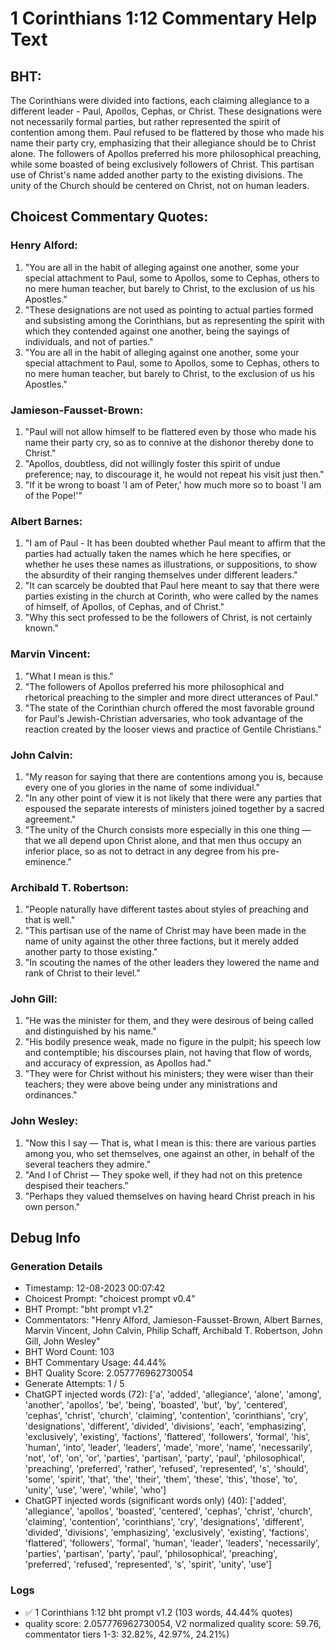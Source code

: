# 1 Corinthians 1:12 Commentary Help Text

## BHT:
The Corinthians were divided into factions, each claiming allegiance to a different leader - Paul, Apollos, Cephas, or Christ. These designations were not necessarily formal parties, but rather represented the spirit of contention among them. Paul refused to be flattered by those who made his name their party cry, emphasizing that their allegiance should be to Christ alone. The followers of Apollos preferred his more philosophical preaching, while some boasted of being exclusively followers of Christ. This partisan use of Christ's name added another party to the existing divisions. The unity of the Church should be centered on Christ, not on human leaders.

## Choicest Commentary Quotes:
### Henry Alford:
1. "You are all in the habit of alleging against one another, some your special attachment to Paul, some to Apollos, some to Cephas, others to no mere human teacher, but barely to Christ, to the exclusion of us his Apostles."
2. "These designations are not used as pointing to actual parties formed and subsisting among the Corinthians, but as representing the spirit with which they contended against one another, being the sayings of individuals, and not of parties."
3. "You are all in the habit of alleging against one another, some your special attachment to Paul, some to Apollos, some to Cephas, others to no mere human teacher, but barely to Christ, to the exclusion of us his Apostles."

### Jamieson-Fausset-Brown:
1. "Paul will not allow himself to be flattered even by those who made his name their party cry, so as to connive at the dishonor thereby done to Christ." 
2. "Apollos, doubtless, did not willingly foster this spirit of undue preference; nay, to discourage it, he would not repeat his visit just then."
3. "If it be wrong to boast 'I am of Peter,' how much more so to boast 'I am of the Pope!'"

### Albert Barnes:
1. "I am of Paul - It has been doubted whether Paul meant to affirm that the parties had actually taken the names which he here specifies, or whether he uses these names as illustrations, or suppositions, to show the absurdity of their ranging themselves under different leaders." 
2. "It can scarcely be doubted that Paul here meant to say that there were parties existing in the church at Corinth, who were called by the names of himself, of Apollos, of Cephas, and of Christ." 
3. "Why this sect professed to be the followers of Christ, is not certainly known."

### Marvin Vincent:
1. "What I mean is this."
2. "The followers of Apollos preferred his more philosophical and rhetorical preaching to the simpler and more direct utterances of Paul."
3. "The state of the Corinthian church offered the most favorable ground for Paul's Jewish-Christian adversaries, who took advantage of the reaction created by the looser views and practice of Gentile Christians."

### John Calvin:
1. "My reason for saying that there are contentions among you is, because every one of you glories in the name of some individual."
2. "In any other point of view it is not likely that there were any parties that espoused the separate interests of ministers joined together by a sacred agreement."
3. "The unity of the Church consists more especially in this one thing — that we all depend upon Christ alone, and that men thus occupy an inferior place, so as not to detract in any degree from his pre-eminence."

### Archibald T. Robertson:
1. "People naturally have different tastes about styles of preaching and that is well."
2. "This partisan use of the name of Christ may have been made in the name of unity against the other three factions, but it merely added another party to those existing."
3. "In scouting the names of the other leaders they lowered the name and rank of Christ to their level."

### John Gill:
1. "He was the minister for them, and they were desirous of being called and distinguished by his name."
2. "His bodily presence weak, made no figure in the pulpit; his speech low and contemptible; his discourses plain, not having that flow of words, and accuracy of expression, as Apollos had."
3. "They were for Christ without his ministers; they were wiser than their teachers; they were above being under any ministrations and ordinances."

### John Wesley:
1. "Now this I say — That is, what I mean is this: there are various parties among you, who set themselves, one against an other, in behalf of the several teachers they admire."
2. "And I of Christ — They spoke well, if they had not on this pretence despised their teachers."
3. "Perhaps they valued themselves on having heard Christ preach in his own person."


## Debug Info
### Generation Details
- Timestamp: 12-08-2023 00:07:42
- Choicest Prompt: "choicest prompt v0.4"
- BHT Prompt: "bht prompt v1.2"
- Commentators: "Henry Alford, Jamieson-Fausset-Brown, Albert Barnes, Marvin Vincent, John Calvin, Philip Schaff, Archibald T. Robertson, John Gill, John Wesley"
- BHT Word Count: 103
- BHT Commentary Usage: 44.44%
- BHT Quality Score: 2.057776962730054
- Generate Attempts: 1 / 5
- ChatGPT injected words (72):
	['a', 'added', 'allegiance', 'alone', 'among', 'another', 'apollos', 'be', 'being', 'boasted', 'but', 'by', 'centered', 'cephas', 'christ', 'church', 'claiming', 'contention', 'corinthians', 'cry', 'designations', 'different', 'divided', 'divisions', 'each', 'emphasizing', 'exclusively', 'existing', 'factions', 'flattered', 'followers', 'formal', 'his', 'human', 'into', 'leader', 'leaders', 'made', 'more', 'name', 'necessarily', 'not', 'of', 'on', 'or', 'parties', 'partisan', 'party', 'paul', 'philosophical', 'preaching', 'preferred', 'rather', 'refused', 'represented', 's', 'should', 'some', 'spirit', 'that', 'the', 'their', 'them', 'these', 'this', 'those', 'to', 'unity', 'use', 'were', 'while', 'who']
- ChatGPT injected words (significant words only) (40):
	['added', 'allegiance', 'apollos', 'boasted', 'centered', 'cephas', 'christ', 'church', 'claiming', 'contention', 'corinthians', 'cry', 'designations', 'different', 'divided', 'divisions', 'emphasizing', 'exclusively', 'existing', 'factions', 'flattered', 'followers', 'formal', 'human', 'leader', 'leaders', 'necessarily', 'parties', 'partisan', 'party', 'paul', 'philosophical', 'preaching', 'preferred', 'refused', 'represented', 's', 'spirit', 'unity', 'use']

### Logs
- ✅ 1 Corinthians 1:12 bht prompt v1.2 (103 words, 44.44% quotes)
- quality score: 2.057776962730054, V2 normalized quality score: 59.76, commentator tiers 1-3: 32.82%, 42.97%, 24.21%)